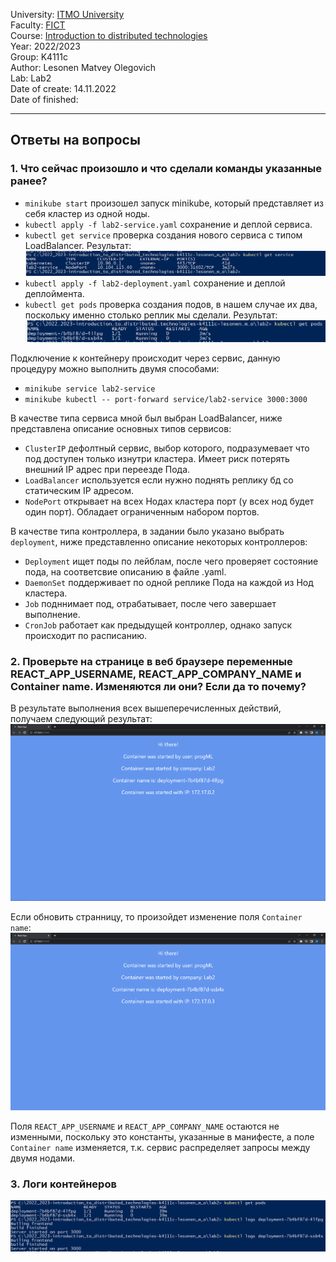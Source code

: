 University: [ITMO University](https://itmo.ru/ru/)    
Faculty: [FICT](https://fict.itmo.ru)    
Course: [Introduction to distributed technologies](https://github.com/itmo-ict-faculty/introduction-to-distributed-technologies)    
Year: 2022/2023    
Group: K4111c    
Author: Lesonen Matvey Olegovich    
Lab: Lab2    
Date of create: 14.11.2022    
Date of finished: 
___
## Ответы на вопросы
### 1. Что сейчас произошло и что сделали команды указанные ранее?
- `minikube start` произошел запуск minikube, который представляет из себя кластер из одной ноды.
- `kubectl apply -f lab2-service.yaml` сохранение и деплой сервиса.
- `kubectl get service` проверка создания нового сервиса с типом LoadBalancer. Результат:
![services](./result/services.png) 
- `kubectl apply -f lab2-deployment.yaml` сохранение и деплой деплоймента.
- `kubectl get pods` проверка создания подов, в нашем случае их два, поскольку именно столько реплик мы сделали. Результат:
![pods](./result/pods.png)

Подключение к контейнеру происходит через сервис, данную процедуру можно выполнить двумя способами:
- `minikube service lab2-service`
- `minikube kubectl -- port-forward service/lab2-service 3000:3000`

В качестве типа сервиса мной был выбран LoadBalancer, ниже представлена описание основных типов сервисов:

- `ClusterIP` дефолтный сервис, выбор которого, подразумевает что под доступен только изнутри кластера. Имеет риск потерять внешний IP адрес при переезде Пода.
- `LoadBalancer` используется если нужно поднять реплику бд со статическим IP адресом.
- `NodePort` открывает на всех Нодах кластера порт (у всех нод будет один порт). Обладает ограниченным набором портов.

В качестве типа контроллера, в задании было указано выбрать `deployment`, ниже представленно описание некоторых контроллеров:

- `Deployment` ищет поды по лейблам, после чего проверяет состояние пода, на соответсвие описанию в файле .yaml.
- `DaemonSet` поддерживает по одной реплике Пода на каждой из Нод кластера.
- `Job` подннимает под, отрабатывает, после чего завершает выполнение.
- `CronJob` работает как предыдущей контроллер, однако запуск происходит по расписанию. 


### 2. Проверьте на странице в веб браузере переменные REACT_APP_USERNAME, REACT_APP_COMPANY_NAME и Container name. Изменяются ли они? Если да то почему?

В результате выполнения всех вышеперечисленных действий, получаем следующий результат:
![result_1](./result/result_1.png)

Если обновить странницу, то произойдет изменение поля `Container name`:
![result_2](./result/result_2.png)

Поля `REACT_APP_USERNAME` и `REACT_APP_COMPANY_NAME` остаются не изменными, поскольку это константы, указанные в манифесте, а поле `Container name` изменяется, т.к. сервис распределяет запросы между двумя нодами.

### 3. Логи контейнеров

![logs](./result/logs.png)